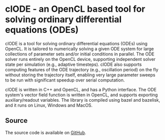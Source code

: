 # clODE - an OpenCL based tool for solving ordinary differential equations (ODEs)

clODE is a tool for solving ordinary differential equations (ODEs) using OpenCL.
It is tailored to numerically solving a given ODE system for large collections of parameter sets and/or initial conditions in parallel. The ODE solver runs entirely on the OpenCL device, supporting independent solver state per simulation (e.g., adaptive timesteps). clODE also supports computing features of the ODE trajectory (e.g., oscillation period) on the fly without storing the trajectory itself, enabling very large parameter sweeps to be run with significant speedup over serial computation.

clODE is written in C++ and OpenCL, and has a Python interface.
The ODE system's vector field function is written in OpenCL,
and supports exporting auxiliary/readout variables. The library is compiled
using bazel and bazelisk, and it runs on Linux, Windows and MacOS.

## Source

The source code is available on [GitHub](https://github.com/patrickfletcher/clODE).
